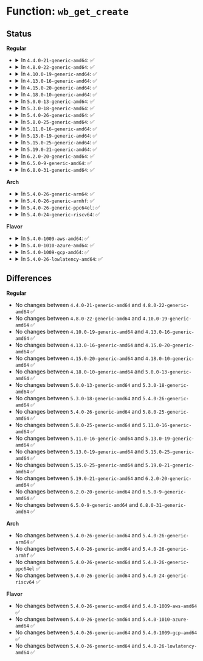 # Function: <code>wb_get_create</code>

## Status
<b>Regular</b>
<ul>
<li>
<details>
<summary>In <code>4.4.0-21-generic-amd64</code>: ✅</summary>

```c
struct bdi_writeback * wb_get_create(struct backing_dev_info * bdi, struct cgroup_subsys_state * memcg_css, gfp_t gfp)
```

```json
{
  "name": "wb_get_create",
  "collision_type": "Unique Global",
  "inline_type": "No",
  "funcs": [
    {
      "addr": 18446744071580610800,
      "name": "wb_get_create",
      "external": true,
      "loc": "mm/backing-dev.c:634",
      "file": "mm/backing-dev.c",
      "inline": "seen, unknown",
      "caller_inline": [],
      "caller_func": [
        "mm/page-writeback.c:balance_dirty_pages_ratelimited",
        "fs/fs-writeback.c:inode_switch_wbs",
        "fs/fs-writeback.c:__inode_attach_wb",
        "fs/fs-writeback.c:__inode_attach_wb"
      ]
    }
  ],
  "symbols": [
    {
      "addr": 18446744071580610800,
      "name": "wb_get_create",
      "section": ".text",
      "bind": "STB_GLOBAL",
      "size": 1353
    }
  ]
}
```
</details>
</li>
<li>
<details>
<summary>In <code>4.8.0-22-generic-amd64</code>: ✅</summary>

```c
struct bdi_writeback * wb_get_create(struct backing_dev_info * bdi, struct cgroup_subsys_state * memcg_css, gfp_t gfp)
```

```json
{
  "name": "wb_get_create",
  "collision_type": "Unique Global",
  "inline_type": "No",
  "funcs": [
    {
      "addr": 18446744071580714256,
      "name": "wb_get_create",
      "external": true,
      "loc": "mm/backing-dev.c:634",
      "file": "mm/backing-dev.c",
      "inline": "seen, unknown",
      "caller_inline": [],
      "caller_func": [
        "mm/page-writeback.c:balance_dirty_pages_ratelimited",
        "fs/fs-writeback.c:inode_switch_wbs",
        "fs/fs-writeback.c:__inode_attach_wb",
        "fs/fs-writeback.c:__inode_attach_wb"
      ]
    }
  ],
  "symbols": [
    {
      "addr": 18446744071580714256,
      "name": "wb_get_create",
      "section": ".text",
      "bind": "STB_GLOBAL",
      "size": 1330
    }
  ]
}
```
</details>
</li>
<li>
<details>
<summary>In <code>4.10.0-19-generic-amd64</code>: ✅</summary>

```c
struct bdi_writeback * wb_get_create(struct backing_dev_info * bdi, struct cgroup_subsys_state * memcg_css, gfp_t gfp)
```

```json
{
  "name": "wb_get_create",
  "collision_type": "Unique Global",
  "inline_type": "No",
  "funcs": [
    {
      "addr": 18446744071580780096,
      "name": "wb_get_create",
      "external": true,
      "loc": "mm/backing-dev.c:635",
      "file": "mm/backing-dev.c",
      "inline": "seen, unknown",
      "caller_inline": [],
      "caller_func": [
        "mm/page-writeback.c:balance_dirty_pages_ratelimited",
        "fs/fs-writeback.c:inode_switch_wbs",
        "fs/fs-writeback.c:__inode_attach_wb",
        "fs/fs-writeback.c:__inode_attach_wb"
      ]
    }
  ],
  "symbols": [
    {
      "addr": 18446744071580780096,
      "name": "wb_get_create",
      "section": ".text",
      "bind": "STB_GLOBAL",
      "size": 1317
    }
  ]
}
```
</details>
</li>
<li>
<details>
<summary>In <code>4.13.0-16-generic-amd64</code>: ✅</summary>

```c
struct bdi_writeback * wb_get_create(struct backing_dev_info * bdi, struct cgroup_subsys_state * memcg_css, gfp_t gfp)
```

```json
{
  "name": "wb_get_create",
  "collision_type": "Unique Global",
  "inline_type": "No",
  "funcs": [
    {
      "addr": 18446744071580817600,
      "name": "wb_get_create",
      "external": true,
      "loc": "mm/backing-dev.c:657",
      "file": "mm/backing-dev.c",
      "inline": "seen, unknown",
      "caller_inline": [],
      "caller_func": [
        "mm/page-writeback.c:balance_dirty_pages_ratelimited",
        "fs/fs-writeback.c:inode_switch_wbs",
        "fs/fs-writeback.c:__inode_attach_wb",
        "fs/fs-writeback.c:__inode_attach_wb"
      ]
    }
  ],
  "symbols": [
    {
      "addr": 18446744071580817600,
      "name": "wb_get_create",
      "section": ".text",
      "bind": "STB_GLOBAL",
      "size": 1236
    }
  ]
}
```
</details>
</li>
<li>
<details>
<summary>In <code>4.15.0-20-generic-amd64</code>: ✅</summary>

```c
struct bdi_writeback * wb_get_create(struct backing_dev_info * bdi, struct cgroup_subsys_state * memcg_css, gfp_t gfp)
```

```json
{
  "name": "wb_get_create",
  "collision_type": "Unique Global",
  "inline_type": "No",
  "funcs": [
    {
      "addr": 18446744071580907792,
      "name": "wb_get_create",
      "external": true,
      "loc": "mm/backing-dev.c:672",
      "file": "mm/backing-dev.c",
      "inline": "seen, unknown",
      "caller_inline": [],
      "caller_func": [
        "mm/page-writeback.c:balance_dirty_pages_ratelimited",
        "fs/fs-writeback.c:inode_switch_wbs",
        "fs/fs-writeback.c:__inode_attach_wb",
        "fs/fs-writeback.c:__inode_attach_wb"
      ]
    }
  ],
  "symbols": [
    {
      "addr": 18446744071580907792,
      "name": "wb_get_create",
      "section": ".text",
      "bind": "STB_GLOBAL",
      "size": 1259
    }
  ]
}
```
</details>
</li>
<li>
<details>
<summary>In <code>4.18.0-10-generic-amd64</code>: ✅</summary>

```c
struct bdi_writeback * wb_get_create(struct backing_dev_info * bdi, struct cgroup_subsys_state * memcg_css, gfp_t gfp)
```

```json
{
  "name": "wb_get_create",
  "collision_type": "Unique Global",
  "inline_type": "No",
  "funcs": [
    {
      "addr": 18446744071581043808,
      "name": "wb_get_create",
      "external": true,
      "loc": "mm/backing-dev.c:652",
      "file": "mm/backing-dev.c",
      "inline": "seen, unknown",
      "caller_inline": [],
      "caller_func": [
        "mm/page-writeback.c:balance_dirty_pages_ratelimited",
        "fs/fs-writeback.c:inode_switch_wbs",
        "fs/fs-writeback.c:__inode_attach_wb",
        "fs/fs-writeback.c:__inode_attach_wb"
      ]
    }
  ],
  "symbols": [
    {
      "addr": 18446744071581043808,
      "name": "wb_get_create",
      "section": ".text",
      "bind": "STB_GLOBAL",
      "size": 1285
    }
  ]
}
```
</details>
</li>
<li>
<details>
<summary>In <code>5.0.0-13-generic-amd64</code>: ✅</summary>

```c
struct bdi_writeback * wb_get_create(struct backing_dev_info * bdi, struct cgroup_subsys_state * memcg_css, gfp_t gfp)
```

```json
{
  "name": "wb_get_create",
  "collision_type": "Unique Global",
  "inline_type": "No",
  "funcs": [
    {
      "addr": 18446744071581121200,
      "name": "wb_get_create",
      "external": true,
      "loc": "mm/backing-dev.c:654",
      "file": "mm/backing-dev.c",
      "inline": "seen, unknown",
      "caller_inline": [],
      "caller_func": [
        "mm/page-writeback.c:balance_dirty_pages_ratelimited",
        "fs/fs-writeback.c:inode_switch_wbs",
        "fs/fs-writeback.c:__inode_attach_wb",
        "fs/fs-writeback.c:__inode_attach_wb"
      ]
    }
  ],
  "symbols": [
    {
      "addr": 18446744071581121200,
      "name": "wb_get_create",
      "section": ".text",
      "bind": "STB_GLOBAL",
      "size": 1282
    }
  ]
}
```
</details>
</li>
<li>
<details>
<summary>In <code>5.3.0-18-generic-amd64</code>: ✅</summary>

```c
struct bdi_writeback * wb_get_create(struct backing_dev_info * bdi, struct cgroup_subsys_state * memcg_css, gfp_t gfp)
```

```json
{
  "name": "wb_get_create",
  "collision_type": "Unique Global",
  "inline_type": "No",
  "funcs": [
    {
      "addr": 18446744071581185824,
      "name": "wb_get_create",
      "external": true,
      "loc": "mm/backing-dev.c:641",
      "file": "mm/backing-dev.c",
      "inline": "seen, unknown",
      "caller_inline": [],
      "caller_func": [
        "mm/page-writeback.c:balance_dirty_pages_ratelimited",
        "fs/fs-writeback.c:inode_switch_wbs",
        "fs/fs-writeback.c:__inode_attach_wb",
        "fs/fs-writeback.c:__inode_attach_wb"
      ]
    }
  ],
  "symbols": [
    {
      "addr": 18446744071581185824,
      "name": "wb_get_create",
      "section": ".text",
      "bind": "STB_GLOBAL",
      "size": 1335
    }
  ]
}
```
</details>
</li>
<li>
<details>
<summary>In <code>5.4.0-26-generic-amd64</code>: ✅</summary>

```c
struct bdi_writeback * wb_get_create(struct backing_dev_info * bdi, struct cgroup_subsys_state * memcg_css, gfp_t gfp)
```

```json
{
  "name": "wb_get_create",
  "collision_type": "Unique Global",
  "inline_type": "No",
  "funcs": [
    {
      "addr": 18446744071581244480,
      "name": "wb_get_create",
      "external": true,
      "loc": "mm/backing-dev.c:677",
      "file": "mm/backing-dev.c",
      "inline": "seen, unknown",
      "caller_inline": [],
      "caller_func": [
        "mm/page-writeback.c:balance_dirty_pages_ratelimited",
        "fs/fs-writeback.c:inode_switch_wbs",
        "fs/fs-writeback.c:__inode_attach_wb",
        "fs/fs-writeback.c:__inode_attach_wb"
      ]
    }
  ],
  "symbols": [
    {
      "addr": 18446744071581244480,
      "name": "wb_get_create",
      "section": ".text",
      "bind": "STB_GLOBAL",
      "size": 1222
    }
  ]
}
```
</details>
</li>
<li>
<details>
<summary>In <code>5.8.0-25-generic-amd64</code>: ✅</summary>

```c
struct bdi_writeback * wb_get_create(struct backing_dev_info * bdi, struct cgroup_subsys_state * memcg_css, gfp_t gfp)
```

```json
{
  "name": "wb_get_create",
  "collision_type": "Unique Global",
  "inline_type": "No",
  "funcs": [
    {
      "addr": 18446744071581434592,
      "name": "wb_get_create",
      "external": true,
      "loc": "mm/backing-dev.c:676",
      "file": "mm/backing-dev.c",
      "inline": "seen, unknown",
      "caller_inline": [],
      "caller_func": [
        "mm/page-writeback.c:balance_dirty_pages_ratelimited",
        "fs/fs-writeback.c:inode_switch_wbs",
        "fs/fs-writeback.c:__inode_attach_wb",
        "fs/fs-writeback.c:__inode_attach_wb"
      ]
    }
  ],
  "symbols": [
    {
      "addr": 18446744071581434592,
      "name": "wb_get_create",
      "section": ".text",
      "bind": "STB_GLOBAL",
      "size": 128
    }
  ]
}
```
</details>
</li>
<li>
<details>
<summary>In <code>5.11.0-16-generic-amd64</code>: ✅</summary>

```c
struct bdi_writeback * wb_get_create(struct backing_dev_info * bdi, struct cgroup_subsys_state * memcg_css, gfp_t gfp)
```

```json
{
  "name": "wb_get_create",
  "collision_type": "Unique Global",
  "inline_type": "No",
  "funcs": [
    {
      "addr": 18446744071581477504,
      "name": "wb_get_create",
      "external": true,
      "loc": "mm/backing-dev.c:577",
      "file": "mm/backing-dev.c",
      "inline": "seen, unknown",
      "caller_inline": [],
      "caller_func": [
        "mm/page-writeback.c:balance_dirty_pages_ratelimited",
        "fs/fs-writeback.c:inode_switch_wbs",
        "fs/fs-writeback.c:__inode_attach_wb",
        "fs/fs-writeback.c:__inode_attach_wb"
      ]
    }
  ],
  "symbols": [
    {
      "addr": 18446744071581477504,
      "name": "wb_get_create",
      "section": ".text",
      "bind": "STB_GLOBAL",
      "size": 128
    }
  ]
}
```
</details>
</li>
<li>
<details>
<summary>In <code>5.13.0-19-generic-amd64</code>: ✅</summary>

```c
struct bdi_writeback * wb_get_create(struct backing_dev_info * bdi, struct cgroup_subsys_state * memcg_css, gfp_t gfp)
```

```json
{
  "name": "wb_get_create",
  "collision_type": "Unique Global",
  "inline_type": "No",
  "funcs": [
    {
      "addr": 18446744071581498288,
      "name": "wb_get_create",
      "external": true,
      "loc": "mm/backing-dev.c:576",
      "file": "mm/backing-dev.c",
      "inline": "seen, unknown",
      "caller_inline": [],
      "caller_func": [
        "mm/page-writeback.c:balance_dirty_pages_ratelimited",
        "fs/fs-writeback.c:inode_switch_wbs",
        "fs/fs-writeback.c:__inode_attach_wb",
        "fs/fs-writeback.c:__inode_attach_wb"
      ]
    }
  ],
  "symbols": [
    {
      "addr": 18446744071581498288,
      "name": "wb_get_create",
      "section": ".text",
      "bind": "STB_GLOBAL",
      "size": 128
    }
  ]
}
```
</details>
</li>
<li>
<details>
<summary>In <code>5.15.0-25-generic-amd64</code>: ✅</summary>

```c
struct bdi_writeback * wb_get_create(struct backing_dev_info * bdi, struct cgroup_subsys_state * memcg_css, gfp_t gfp)
```

```json
{
  "name": "wb_get_create",
  "collision_type": "Unique Global",
  "inline_type": "No",
  "funcs": [
    {
      "addr": 18446744071581758288,
      "name": "wb_get_create",
      "external": true,
      "loc": "mm/backing-dev.c:599",
      "file": "mm/backing-dev.c",
      "inline": "seen, unknown",
      "caller_inline": [],
      "caller_func": [
        "mm/page-writeback.c:balance_dirty_pages_ratelimited",
        "fs/fs-writeback.c:cleanup_offline_cgwb",
        "fs/fs-writeback.c:inode_switch_wbs",
        "fs/fs-writeback.c:__inode_attach_wb",
        "fs/fs-writeback.c:__inode_attach_wb"
      ]
    }
  ],
  "symbols": [
    {
      "addr": 18446744071581758288,
      "name": "wb_get_create",
      "section": ".text",
      "bind": "STB_GLOBAL",
      "size": 128
    }
  ]
}
```
</details>
</li>
<li>
<details>
<summary>In <code>5.19.0-21-generic-amd64</code>: ✅</summary>

```c
struct bdi_writeback * wb_get_create(struct backing_dev_info * bdi, struct cgroup_subsys_state * memcg_css, gfp_t gfp)
```

```json
{
  "name": "wb_get_create",
  "collision_type": "Unique Global",
  "inline_type": "No",
  "funcs": [
    {
      "addr": 18446744071582138352,
      "name": "wb_get_create",
      "external": true,
      "loc": "mm/backing-dev.c:588",
      "file": "mm/backing-dev.c",
      "inline": "seen, unknown",
      "caller_inline": [],
      "caller_func": [
        "mm/page-writeback.c:balance_dirty_pages_ratelimited",
        "fs/fs-writeback.c:cleanup_offline_cgwb",
        "fs/fs-writeback.c:inode_switch_wbs",
        "fs/fs-writeback.c:__inode_attach_wb",
        "fs/fs-writeback.c:__inode_attach_wb"
      ]
    }
  ],
  "symbols": [
    {
      "addr": 18446744071582138352,
      "name": "wb_get_create",
      "section": ".text",
      "bind": "STB_GLOBAL",
      "size": 140
    }
  ]
}
```
</details>
</li>
<li>
<details>
<summary>In <code>6.2.0-20-generic-amd64</code>: ✅</summary>

```c
struct bdi_writeback * wb_get_create(struct backing_dev_info * bdi, struct cgroup_subsys_state * memcg_css, gfp_t gfp)
```

```json
{
  "name": "wb_get_create",
  "collision_type": "Unique Global",
  "inline_type": "No",
  "funcs": [
    {
      "addr": 18446744071582615744,
      "name": "wb_get_create",
      "external": true,
      "loc": "mm/backing-dev.c:715",
      "file": "mm/backing-dev.c",
      "inline": "seen, unknown",
      "caller_inline": [],
      "caller_func": [
        "mm/page-writeback.c:balance_dirty_pages_ratelimited_flags",
        "fs/fs-writeback.c:cleanup_offline_cgwb",
        "fs/fs-writeback.c:inode_switch_wbs",
        "fs/fs-writeback.c:__inode_attach_wb",
        "fs/fs-writeback.c:__inode_attach_wb"
      ]
    }
  ],
  "symbols": [
    {
      "addr": 18446744071582615744,
      "name": "wb_get_create",
      "section": ".text",
      "bind": "STB_GLOBAL",
      "size": 140
    }
  ]
}
```
</details>
</li>
<li>
<details>
<summary>In <code>6.5.0-9-generic-amd64</code>: ✅</summary>

```c
struct bdi_writeback * wb_get_create(struct backing_dev_info * bdi, struct cgroup_subsys_state * memcg_css, gfp_t gfp)
```

```json
{
  "name": "wb_get_create",
  "collision_type": "Unique Global",
  "inline_type": "No",
  "funcs": [
    {
      "addr": 18446744071582824480,
      "name": "wb_get_create",
      "external": true,
      "loc": "mm/backing-dev.c:728",
      "file": "mm/backing-dev.c",
      "inline": "seen, unknown",
      "caller_inline": [],
      "caller_func": [
        "mm/page-writeback.c:balance_dirty_pages_ratelimited_flags",
        "fs/fs-writeback.c:cleanup_offline_cgwb",
        "fs/fs-writeback.c:inode_switch_wbs",
        "fs/fs-writeback.c:__inode_attach_wb",
        "fs/fs-writeback.c:__inode_attach_wb"
      ]
    }
  ],
  "symbols": [
    {
      "addr": 18446744071582824480,
      "name": "wb_get_create",
      "section": ".text",
      "bind": "STB_GLOBAL",
      "size": 140
    }
  ]
}
```
</details>
</li>
<li>
<details>
<summary>In <code>6.8.0-31-generic-amd64</code>: ✅</summary>

```c
struct bdi_writeback * wb_get_create(struct backing_dev_info * bdi, struct cgroup_subsys_state * memcg_css, gfp_t gfp)
```

```json
{
  "name": "wb_get_create",
  "collision_type": "Unique Global",
  "inline_type": "No",
  "funcs": [
    {
      "addr": 18446744071582998896,
      "name": "wb_get_create",
      "external": true,
      "loc": "mm/backing-dev.c:726",
      "file": "mm/backing-dev.c",
      "inline": "seen, unknown",
      "caller_inline": [],
      "caller_func": [
        "mm/page-writeback.c:balance_dirty_pages_ratelimited_flags",
        "fs/fs-writeback.c:cleanup_offline_cgwb",
        "fs/fs-writeback.c:inode_switch_wbs",
        "fs/fs-writeback.c:__inode_attach_wb",
        "fs/fs-writeback.c:__inode_attach_wb"
      ]
    }
  ],
  "symbols": [
    {
      "addr": 18446744071582998896,
      "name": "wb_get_create",
      "section": ".text",
      "bind": "STB_GLOBAL",
      "size": 123
    }
  ]
}
```
</details>
</li>
</ul>
<b>Arch</b>
<ul>
<li>
<details>
<summary>In <code>5.4.0-26-generic-arm64</code>: ✅</summary>

```c
struct bdi_writeback * wb_get_create(struct backing_dev_info * bdi, struct cgroup_subsys_state * memcg_css, gfp_t gfp)
```

```json
{
  "name": "wb_get_create",
  "collision_type": "Unique Global",
  "inline_type": "No",
  "funcs": [
    {
      "addr": 18446603336492643312,
      "name": "wb_get_create",
      "external": true,
      "loc": "mm/backing-dev.c:677",
      "file": "mm/backing-dev.c",
      "inline": "seen, unknown",
      "caller_inline": [],
      "caller_func": [
        "mm/page-writeback.c:balance_dirty_pages_ratelimited",
        "fs/fs-writeback.c:inode_switch_wbs",
        "fs/fs-writeback.c:__inode_attach_wb",
        "fs/fs-writeback.c:__inode_attach_wb"
      ]
    }
  ],
  "symbols": [
    {
      "addr": 18446603336492643312,
      "name": "wb_get_create",
      "section": ".text",
      "bind": "STB_GLOBAL",
      "size": 1368
    }
  ]
}
```
</details>
</li>
<li>
<details>
<summary>In <code>5.4.0-26-generic-armhf</code>: ✅</summary>

```c
struct bdi_writeback * wb_get_create(struct backing_dev_info * bdi, struct cgroup_subsys_state * memcg_css, gfp_t gfp)
```

```json
{
  "name": "wb_get_create",
  "collision_type": "Unique Global",
  "inline_type": "No",
  "funcs": [
    {
      "addr": 3226485336,
      "name": "wb_get_create",
      "external": true,
      "loc": "mm/backing-dev.c:677",
      "file": "mm/backing-dev.c",
      "inline": "seen, unknown",
      "caller_inline": [],
      "caller_func": [
        "mm/page-writeback.c:balance_dirty_pages_ratelimited",
        "fs/fs-writeback.c:inode_switch_wbs",
        "fs/fs-writeback.c:__inode_attach_wb",
        "fs/fs-writeback.c:__inode_attach_wb"
      ]
    }
  ],
  "symbols": [
    {
      "addr": 3226485336,
      "name": "wb_get_create",
      "section": ".text",
      "bind": "STB_GLOBAL",
      "size": 1148
    }
  ]
}
```
</details>
</li>
<li>
<details>
<summary>In <code>5.4.0-26-generic-ppc64el</code>: ✅</summary>

```c
struct bdi_writeback * wb_get_create(struct backing_dev_info * bdi, struct cgroup_subsys_state * memcg_css, gfp_t gfp)
```

```json
{
  "name": "wb_get_create",
  "collision_type": "Unique Global",
  "inline_type": "No",
  "funcs": [
    {
      "addr": 13835058055285960384,
      "name": "wb_get_create",
      "external": true,
      "loc": "mm/backing-dev.c:677",
      "file": "mm/backing-dev.c",
      "inline": "seen, unknown",
      "caller_inline": [],
      "caller_func": [
        "mm/page-writeback.c:balance_dirty_pages_ratelimited",
        "fs/fs-writeback.c:inode_switch_wbs",
        "fs/fs-writeback.c:__inode_attach_wb",
        "fs/fs-writeback.c:__inode_attach_wb"
      ]
    }
  ],
  "symbols": [
    {
      "addr": 13835058055285960384,
      "name": "wb_get_create",
      "section": ".text",
      "bind": "STB_GLOBAL",
      "size": 1612
    }
  ]
}
```
</details>
</li>
<li>
<details>
<summary>In <code>5.4.0-24-generic-riscv64</code>: ✅</summary>

```c
struct bdi_writeback * wb_get_create(struct backing_dev_info * bdi, struct cgroup_subsys_state * memcg_css, gfp_t gfp)
```

```json
{
  "name": "wb_get_create",
  "collision_type": "Unique Global",
  "inline_type": "No",
  "funcs": [
    {
      "addr": 18446743936272658888,
      "name": "wb_get_create",
      "external": true,
      "loc": "mm/backing-dev.c:677",
      "file": "mm/backing-dev.c",
      "inline": "seen, unknown",
      "caller_inline": [],
      "caller_func": [
        "mm/page-writeback.c:balance_dirty_pages_ratelimited",
        "fs/fs-writeback.c:inode_switch_wbs",
        "fs/fs-writeback.c:__inode_attach_wb",
        "fs/fs-writeback.c:__inode_attach_wb"
      ]
    }
  ],
  "symbols": [
    {
      "addr": 18446743936272658888,
      "name": "wb_get_create",
      "section": ".text",
      "bind": "STB_GLOBAL",
      "size": 1078
    }
  ]
}
```
</details>
</li>
</ul>
<b>Flavor</b>
<ul>
<li>
<details>
<summary>In <code>5.4.0-1009-aws-amd64</code>: ✅</summary>

```c
struct bdi_writeback * wb_get_create(struct backing_dev_info * bdi, struct cgroup_subsys_state * memcg_css, gfp_t gfp)
```

```json
{
  "name": "wb_get_create",
  "collision_type": "Unique Global",
  "inline_type": "No",
  "funcs": [
    {
      "addr": 18446744071581213328,
      "name": "wb_get_create",
      "external": true,
      "loc": "mm/backing-dev.c:677",
      "file": "mm/backing-dev.c",
      "inline": "seen, unknown",
      "caller_inline": [],
      "caller_func": [
        "mm/page-writeback.c:balance_dirty_pages_ratelimited",
        "fs/fs-writeback.c:inode_switch_wbs",
        "fs/fs-writeback.c:__inode_attach_wb",
        "fs/fs-writeback.c:__inode_attach_wb"
      ]
    }
  ],
  "symbols": [
    {
      "addr": 18446744071581213328,
      "name": "wb_get_create",
      "section": ".text",
      "bind": "STB_GLOBAL",
      "size": 1222
    }
  ]
}
```
</details>
</li>
<li>
<details>
<summary>In <code>5.4.0-1010-azure-amd64</code>: ✅</summary>

```c
struct bdi_writeback * wb_get_create(struct backing_dev_info * bdi, struct cgroup_subsys_state * memcg_css, gfp_t gfp)
```

```json
{
  "name": "wb_get_create",
  "collision_type": "Unique Global",
  "inline_type": "No",
  "funcs": [
    {
      "addr": 18446744071581160032,
      "name": "wb_get_create",
      "external": true,
      "loc": "mm/backing-dev.c:677",
      "file": "mm/backing-dev.c",
      "inline": "seen, unknown",
      "caller_inline": [],
      "caller_func": [
        "mm/page-writeback.c:balance_dirty_pages_ratelimited",
        "fs/fs-writeback.c:inode_switch_wbs",
        "fs/fs-writeback.c:__inode_attach_wb",
        "fs/fs-writeback.c:__inode_attach_wb"
      ]
    }
  ],
  "symbols": [
    {
      "addr": 18446744071581160032,
      "name": "wb_get_create",
      "section": ".text",
      "bind": "STB_GLOBAL",
      "size": 1222
    }
  ]
}
```
</details>
</li>
<li>
<details>
<summary>In <code>5.4.0-1009-gcp-amd64</code>: ✅</summary>

```c
struct bdi_writeback * wb_get_create(struct backing_dev_info * bdi, struct cgroup_subsys_state * memcg_css, gfp_t gfp)
```

```json
{
  "name": "wb_get_create",
  "collision_type": "Unique Global",
  "inline_type": "No",
  "funcs": [
    {
      "addr": 18446744071581204528,
      "name": "wb_get_create",
      "external": true,
      "loc": "mm/backing-dev.c:677",
      "file": "mm/backing-dev.c",
      "inline": "seen, unknown",
      "caller_inline": [],
      "caller_func": [
        "mm/page-writeback.c:balance_dirty_pages_ratelimited",
        "fs/fs-writeback.c:inode_switch_wbs",
        "fs/fs-writeback.c:__inode_attach_wb",
        "fs/fs-writeback.c:__inode_attach_wb"
      ]
    }
  ],
  "symbols": [
    {
      "addr": 18446744071581204528,
      "name": "wb_get_create",
      "section": ".text",
      "bind": "STB_GLOBAL",
      "size": 1222
    }
  ]
}
```
</details>
</li>
<li>
<details>
<summary>In <code>5.4.0-26-lowlatency-amd64</code>: ✅</summary>

```c
struct bdi_writeback * wb_get_create(struct backing_dev_info * bdi, struct cgroup_subsys_state * memcg_css, gfp_t gfp)
```

```json
{
  "name": "wb_get_create",
  "collision_type": "Unique Global",
  "inline_type": "No",
  "funcs": [
    {
      "addr": 18446744071581267856,
      "name": "wb_get_create",
      "external": true,
      "loc": "mm/backing-dev.c:677",
      "file": "mm/backing-dev.c",
      "inline": "seen, unknown",
      "caller_inline": [],
      "caller_func": [
        "mm/page-writeback.c:balance_dirty_pages_ratelimited",
        "fs/fs-writeback.c:inode_switch_wbs",
        "fs/fs-writeback.c:__inode_attach_wb",
        "fs/fs-writeback.c:__inode_attach_wb"
      ]
    }
  ],
  "symbols": [
    {
      "addr": 18446744071581267856,
      "name": "wb_get_create",
      "section": ".text",
      "bind": "STB_GLOBAL",
      "size": 1163
    }
  ]
}
```
</details>
</li>
</ul>

## Differences
<b>Regular</b>
<ul>
<li>
No changes between <code>4.4.0-21-generic-amd64</code> and <code>4.8.0-22-generic-amd64</code> ✅
</li>
<li>
No changes between <code>4.8.0-22-generic-amd64</code> and <code>4.10.0-19-generic-amd64</code> ✅
</li>
<li>
No changes between <code>4.10.0-19-generic-amd64</code> and <code>4.13.0-16-generic-amd64</code> ✅
</li>
<li>
No changes between <code>4.13.0-16-generic-amd64</code> and <code>4.15.0-20-generic-amd64</code> ✅
</li>
<li>
No changes between <code>4.15.0-20-generic-amd64</code> and <code>4.18.0-10-generic-amd64</code> ✅
</li>
<li>
No changes between <code>4.18.0-10-generic-amd64</code> and <code>5.0.0-13-generic-amd64</code> ✅
</li>
<li>
No changes between <code>5.0.0-13-generic-amd64</code> and <code>5.3.0-18-generic-amd64</code> ✅
</li>
<li>
No changes between <code>5.3.0-18-generic-amd64</code> and <code>5.4.0-26-generic-amd64</code> ✅
</li>
<li>
No changes between <code>5.4.0-26-generic-amd64</code> and <code>5.8.0-25-generic-amd64</code> ✅
</li>
<li>
No changes between <code>5.8.0-25-generic-amd64</code> and <code>5.11.0-16-generic-amd64</code> ✅
</li>
<li>
No changes between <code>5.11.0-16-generic-amd64</code> and <code>5.13.0-19-generic-amd64</code> ✅
</li>
<li>
No changes between <code>5.13.0-19-generic-amd64</code> and <code>5.15.0-25-generic-amd64</code> ✅
</li>
<li>
No changes between <code>5.15.0-25-generic-amd64</code> and <code>5.19.0-21-generic-amd64</code> ✅
</li>
<li>
No changes between <code>5.19.0-21-generic-amd64</code> and <code>6.2.0-20-generic-amd64</code> ✅
</li>
<li>
No changes between <code>6.2.0-20-generic-amd64</code> and <code>6.5.0-9-generic-amd64</code> ✅
</li>
<li>
No changes between <code>6.5.0-9-generic-amd64</code> and <code>6.8.0-31-generic-amd64</code> ✅
</li>
</ul>
<b>Arch</b>
<ul>
<li>
No changes between <code>5.4.0-26-generic-amd64</code> and <code>5.4.0-26-generic-arm64</code> ✅
</li>
<li>
No changes between <code>5.4.0-26-generic-amd64</code> and <code>5.4.0-26-generic-armhf</code> ✅
</li>
<li>
No changes between <code>5.4.0-26-generic-amd64</code> and <code>5.4.0-26-generic-ppc64el</code> ✅
</li>
<li>
No changes between <code>5.4.0-26-generic-amd64</code> and <code>5.4.0-24-generic-riscv64</code> ✅
</li>
</ul>
<b>Flavor</b>
<ul>
<li>
No changes between <code>5.4.0-26-generic-amd64</code> and <code>5.4.0-1009-aws-amd64</code> ✅
</li>
<li>
No changes between <code>5.4.0-26-generic-amd64</code> and <code>5.4.0-1010-azure-amd64</code> ✅
</li>
<li>
No changes between <code>5.4.0-26-generic-amd64</code> and <code>5.4.0-1009-gcp-amd64</code> ✅
</li>
<li>
No changes between <code>5.4.0-26-generic-amd64</code> and <code>5.4.0-26-lowlatency-amd64</code> ✅
</li>
</ul>
